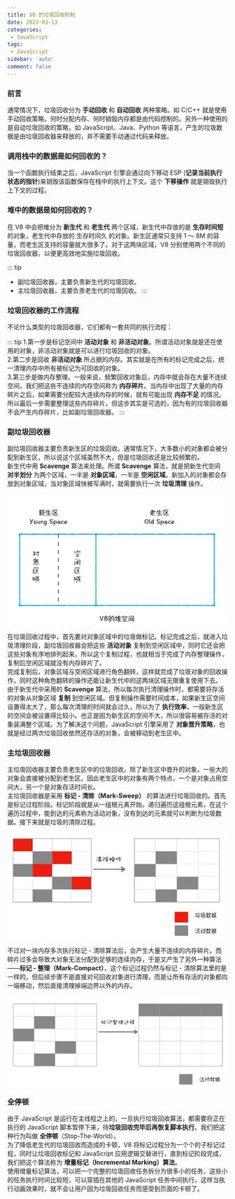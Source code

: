 ```yaml
---
title: V8 的垃圾回收机制
date: 2023-03-13
categories: 
 - JavaScript
tags: 
 - JavaScript
sidebar: 'auto'
comment: false
---
```


### 前言

通常情况下，垃圾回收分为 **手动回收** 和 **自动回收** 两种策略。如 C/C++ 就是使用手动回收策略，何时分配内存、何时销毁内存都是由代码控制的。另外一种使用的是自动垃圾回收的策略，如 JavaScript、Java、Python 等语言，产生的垃圾数据是由垃圾回收器来释放的，并不需要手动通过代码来释放。

### 调用栈中的数据是如何回收的？

当一个函数执行结束之后，JavaScript 引擎会通过向下移动 ESP (**记录当前执行状态的指针**)来销毁该函数保存在栈中的执行上下文。这个 **下移操作** 就是销毁执行上下文的过程。

### 堆中的数据是如何回收的？

在 V8 中会把堆分为 **新生代** 和 **老生代** 两个区域，新生代中存放的是 **生存时间短** 的对象，老生代中存放的 生存时间久 的对象。新生区通常只支持 1 ～ 8M 的容量，而老生区支持的容量就大很多了。对于这两块区域，V8 分别使用两个不同的垃圾回收器，以便更高效地实施垃圾回收。

::: tip 
- 副垃圾回收器，主要负责新生代的垃圾回收。
- 主垃圾回收器，主要负责老生代的垃圾回收。
:::

### 垃圾回收器的工作流程

不论什么类型的垃圾回收器，它们都有一套共同的执行流程：

::: tip
1.第一步是标记空间中 **活动对象** 和 **非活动对象**。所谓活动对象就是还在使用的对象，非活动对象就是可以进行垃圾回收的对象。<br>
2.第二步是回收 **非活动对象** 所占据的内存。其实就是在所有的标记完成之后，统一清理内存中所有被标记为可回收的对象。<br>
3.第三步是做内存整理。一般来说，频繁回收对象后，内存中就会存在大量不连续空间，我们把这些不连续的内存空间称为 **内存碎片**。当内存中出现了大量的内存碎片之后，如果需要分配较大连续内存的时候，就有可能出现 **内存不足** 的情况。所以最后一步需要整理这些内存碎片，但这步其实是可选的，因为有的垃圾回收器不会产生内存碎片，比如副垃圾回收器。
:::

### 副垃圾回收器

副垃圾回收器主要负责新生区的垃圾回收。通常情况下，大多数小的对象都会被分配到新生区，所以说这个区域虽然不大，但是垃圾回收还是比较频繁的。<br>
新生代中用 **Scavenge** 算法来处理。所谓 **Scavenge** 算法，就是把新生代空间 **对半划分** 为两个区域，一半是 **对象区域**，一半是 **空闲区域**。新加入的对象都会存放到对象区域，当对象区域快被写满时，就需要执行一次 **垃圾清理** 操作。

<img src="../../assets/image/javaScript/v8.png" alt="" style="display: block; margin: 0 auto;" />

在垃圾回收过程中，首先要对对象区域中的垃圾做标记。标记完成之后，就进入垃圾清理阶段，副垃圾回收器会把这些 **活动对象** 复制到空闲区域中，同时它还会把这些对象有序地排列起来，所以这个复制过程，也就相当于完成了内存整理操作，复制后空闲区域就没有内存碎片了。<br>
完成复制后，对象区域与空闲区域进行角色翻转，这样就完成了垃圾对象的回收操作，同时这种角色翻转的操作还能让新生代中的这两块区域无限重复使用下去。<br>
由于新生代中采用的 **Scavenge** 算法，所以每次执行清理操作时，都需要将存活的对象从对象区域 **复制** 到空闲区域。但复制操作需要时间成本，如果新生区空间设置得太大了，那么每次清理的时间就会过久，所以为了 **执行效率**，一般新生区的空间会被设置得比较小。也正是因为新生区的空间不大，所以很容易被存活的对象装满整个区域。为了解决这个问题，JavaScript 引擎采用了 **对象晋升策略**，也就是经过两次垃圾回收依然还存活的对象，会被移动到老生区中。

### 主垃圾回收器

主垃圾回收器主要负责老生区中的垃圾回收。除了新生区中晋升的对象，一些大的对象会直接被分配到老生区。因此老生区中的对象有两个特点，一个是对象占用空间大，另一个是对象存活时间长。<br>
主垃圾回收器是采用 **标记 - 清除（Mark-Sweep）** 的算法进行垃圾回收的。首先是标记过程阶段。标记阶段就是从一组根元素开始，递归遍历这组根元素，在这个遍历过程中，能到达的元素称为活动对象，没有到达的元素就可以判断为垃圾数据。接下来就是垃圾的清除过程。

<img src="../../assets/image/javaScript/v81.png" alt="" style="display: block; margin: 0 auto;" />

不过对一块内存多次执行标记 - 清除算法后，会产生大量不连续的内存碎片。而碎片过多会导致大对象无法分配到足够的连续内存，于是又产生了另外一种算法——**标记 - 整理（Mark-Compact）**，这个标记过程仍然与标记 - 清除算法里的是一样的，但后续步骤不是直接对可回收对象进行清理，而是让所有存活的对象都向一端移动，然后直接清理掉端边界以外的内存。

<img src="../../assets/image/javaScript/v82.png" alt="" style="display: block; margin: 0 auto;" />

### 全停顿

由于 JavaScript 是运行在主线程之上的，一旦执行垃圾回收算法，都需要将正在执行的 JavaScript 脚本暂停下来，待**垃圾回收完毕后再恢复脚本执行**。我们把这种行为叫做 **全停顿**（Stop-The-World）。<br>
为了降低老生代的垃圾回收而造成的卡顿，V8 将标记过程分为一个个的子标记过程，同时让垃圾回收标记和 JavaScript 应用逻辑交替进行，直到标记阶段完成，我们把这个算法称为 **增量标记（Incremental Marking）算法**。<br>
使用增量标记算法，可以把一个完整的垃圾回收任务拆分为很多小的任务，这些小的任务执行时间比较短，可以穿插在其他的 JavaScript 任务中间执行，这样当执行动画效果时，就不会让用户因为垃圾回收任务而感受到页面的卡顿了。

